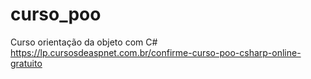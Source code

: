 # curso_poo
Curso orientação da objeto com C# https://lp.cursosdeaspnet.com.br/confirme-curso-poo-csharp-online-gratuito

